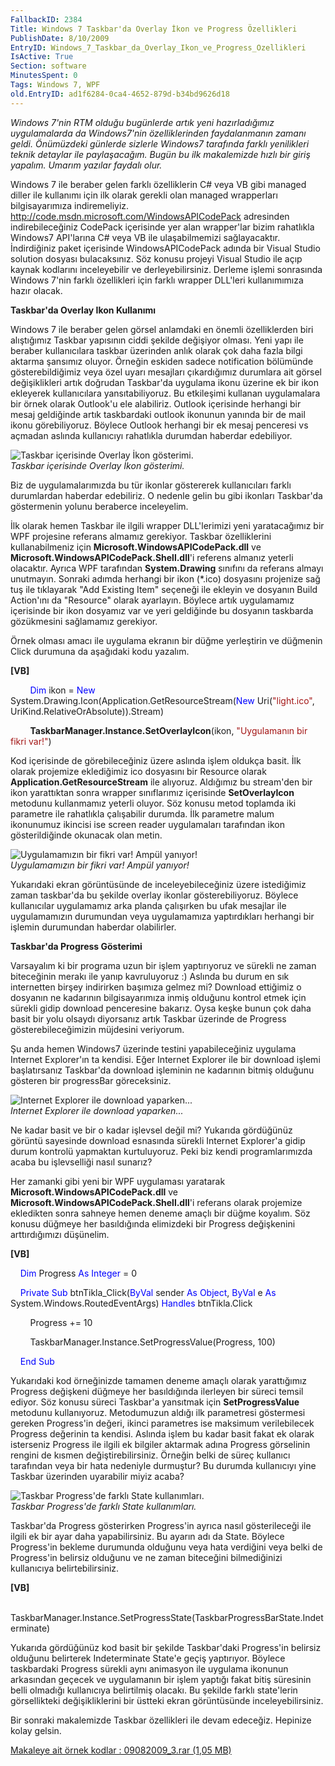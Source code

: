 ```yaml
---
FallbackID: 2384
Title: Windows 7 Taskbar'da Overlay İkon ve Progress Özellikleri
PublishDate: 8/10/2009
EntryID: Windows_7_Taskbar_da_Overlay_Ikon_ve_Progress_Ozellikleri
IsActive: True
Section: software
MinutesSpent: 0
Tags: Windows 7, WPF
old.EntryID: ad1f6284-0ca4-4652-879d-b34bd9626d18
---
```

*Windows 7'nin RTM olduğu bugünlerde artık yeni hazırladığımız
uygulamalarda da Windows7'nin özelliklerinden faydalanmanın zamanı
geldi. Önümüzdeki günlerde sizlerle Windows7 tarafında farklı
yenilikleri teknik detaylar ile paylaşacağım. Bugün bu ilk makalemizde
hızlı bir giriş yapalım. Umarım yazılar faydalı olur.*

Windows 7 ile beraber gelen farklı özelliklerin C\# veya VB gibi managed
diller ile kullanımı için ilk olarak gerekli olan managed wrapperları
bilgisayarımıza indiremeliyiz.
<http://code.msdn.microsoft.com/WindowsAPICodePack> adresinden
indirebileceğiniz CodePack içerisinde yer alan wrapper'lar bizim
rahatlıkla Windows7 API'larına C\# veya VB ile ulaşabilmemizi
sağlayacaktır. İndirdiğiniz paket içerisinde WindowsAPICodePack adında
bir Visual Studio solution dosyası bulacaksınız. Söz konusu projeyi
Visual Studio ile açıp kaynak kodlarını inceleyebilir ve
derleyebilirsiniz. Derleme işlemi sonrasında Windows 7'nin farklı
özellikleri için farklı wrapper DLL'leri kullanımımıza hazır olacak.

**Taskbar'da Overlay Ikon Kullanımı**

Windows 7 ile beraber gelen görsel anlamdaki en önemli özelliklerden
biri alıştığımız Taskbar yapısının ciddi şekilde değişiyor olması. Yeni
yapı ile beraber kullanıcılara taskbar üzerinden anlık olarak çok daha
fazla bilgi aktarma şansımız oluyor. Örneğin eskiden sadece notification
bölümünde gösterebildiğimiz veya özel uyarı mesajları çıkardığımız
durumlara ait görsel değişiklikleri artık doğrudan Taskbar'da uygulama
ikonu üzerine ek bir ikon ekleyerek kullanıcılara yansıtabiliyoruz. Bu
etkileşimi kullanan uygulamalara bir örnek olarak Outlook'u ele
alabiliriz. Outlook içerisinde herhangi bir mesaj geldiğinde artık
taskbardaki outlook ikonunun yanında bir de mail ikonu görebiliyoruz.
Böylece Outlook herhangi bir ek mesaj penceresi vs açmadan aslında
kullanıcıyı rahatlıkla durumdan haberdar edebiliyor.

![Taskbar içerisinde Overlay İkon
gösterimi.](http://cdn.daron.yondem.com/assets/2384/09082009_1.jpg)\
*Taskbar içerisinde Overlay İkon gösterimi.*

Biz de uygulamalarımızda bu tür ikonlar göstererek kullanıcıları farklı
durumlardan haberdar edebiliriz. O nedenle gelin bu gibi ikonları
Taskbar'da göstermenin yolunu beraberce inceleyelim.

İlk olarak hemen Taskbar ile ilgili wrapper DLL'lerimizi yeni
yaratacağımız bir WPF projesine referans almamız gerekiyor. Taskbar
özelliklerini kullanabilmeniz için **Microsoft.WindowsAPICodePack.dll**
ve **Microsoft.WindowsAPICodePack.Shell.dll**'i referens almanız yeterli
olacaktır. Ayrıca WPF tarafından **System.Drawing** sınıfını da referans
almayı unutmayın. Sonraki adımda herhangi bir ikon (\*.ico) dosyasını
projenize sağ tuş ile tıklayarak "Add Existing Item" seçeneği ile
ekleyin ve dosyanın Build Action'ını da "Resource" olarak ayarlayın.
Böylece artık uygulamamız içerisinde bir ikon dosyamız var ve yeri
geldiğinde bu dosyanın taskbarda gözükmesini sağlamamız gerekiyor.

Örnek olması amacı ile uygulama ekranın bir düğme yerleştirin ve
düğmenin Click durumuna da aşağıdaki kodu yazalım.

**[VB]**

        <span style="color: blue;">Dim</span> ikon = <span
style="color: blue;">New</span>
System.Drawing.Icon(Application.GetResourceStream(<span
style="color: blue;">New</span> Uri(<span
style="color: #a31515;">"light.ico"</span>,
UriKind.RelativeOrAbsolute)).Stream)

        **TaskbarManager.Instance.SetOverlayIcon**(ikon, <span
style="color: #a31515;">"Uygulamanın bir fikri var!"</span>)

Kod içerisinde de görebileceğiniz üzere aslında işlem oldukça basit. İlk
olarak projemize eklediğimiz ico dosyasını bir Resource olarak
**Application.GetResourceStream** ile alıyoruz. Aldığımız bu stream'den
bir ikon yarattıktan sonra wrapper sınıflarımız içerisinde
**SetOverlayIcon** metodunu kullanmamız yeterli oluyor. Söz konusu metod
toplamda iki parametre ile rahatlıkla çalışabilir durumda. İlk parametre
malum ikonunumuz ikincisi ise screen reader uygulamaları tarafından ikon
gösterildiğinde okunacak olan metin.

![Uygulamamızın bir fikri var! Ampül
yanıyor!](http://cdn.daron.yondem.com/assets/2384/09082009_2.jpg)\
*Uygulamamızın bir fikri var! Ampül yanıyor!*

Yukarıdaki ekran görüntüsünde de inceleyebileceğiniz üzere istediğimiz
zaman taskbar'da bu şekilde overlay ikonlar gösterebiliyoruz. Böylece
kullanıcılar uygulamamız arka planda çalışırken bu ufak mesajlar ile
uygulamamızın durumundan veya uygulamamıza yaptırdıkları herhangi bir
işlemin durumundan haberdar olabilirler.

**Taskbar'da Progress Gösterimi**

Varsayalım ki bir programa uzun bir işlem yaptırıyoruz ve sürekli ne
zaman biteceğinin merakı ile yanıp kavruluyoruz :) Aslında bu durum en
sık internetten birşey indirirken başımıza gelmez mi? Download ettiğimiz
o dosyanın ne kadarının bilgisayarımıza inmiş olduğunu kontrol etmek
için sürekli gidip download penceresine bakarız. Oysa keşke bunun çok
daha basit bir yolu olsaydı diyorsanız artık Taskbar üzerinde de
Progress gösterebileceğimizin müjdesini veriyorum.

Şu anda hemen Windows7 üzerinde testini yapabileceğiniz uygulama
Internet Explorer'ın ta kendisi. Eğer Internet Explorer ile bir download
işlemi başlatırsanız Taskbar'da download işleminin ne kadarının bitmiş
olduğunu gösteren bir progressBar göreceksiniz.

![Internet Explorer ile download
yaparken...](http://cdn.daron.yondem.com/assets/2384/09082009_3.jpg)\
*Internet Explorer ile download yaparken...*

Ne kadar basit ve bir o kadar işlevsel değil mi? Yukarıda gördüğünüz
görüntü sayesinde download esnasında sürekli Internet Explorer'a gidip
durum kontrolü yapmaktan kurtuluyoruz. Peki biz kendi programlarımızda
acaba bu işlevselliği nasıl sunarız?

Her zamanki gibi yeni bir WPF uygulaması yaratarak
**Microsoft.WindowsAPICodePack.dll** ve
**Microsoft.WindowsAPICodePack.Shell.dll**'i referans olarak projemize
ekledikten sonra sahneye hemen deneme amaçlı bir düğme koyalım. Söz
konusu düğmeye her basıldığında elimizdeki bir Progress değişkenini
arttırdığımızı düşünelim.

**[VB]**

    <span style="color: blue;">Dim</span> Progress <span
style="color: blue;">As</span> <span style="color: blue;">Integer</span>
= 0

    <span style="color: blue;">Private</span> <span
style="color: blue;">Sub</span> btnTikla\_Click(<span
style="color: blue;">ByVal</span> sender <span
style="color: blue;">As</span> <span style="color: blue;">Object</span>,
<span style="color: blue;">ByVal</span> e <span
style="color: blue;">As</span> System.Windows.RoutedEventArgs) <span
style="color: blue;">Handles</span> btnTikla.Click

        Progress += 10

        TaskbarManager.Instance.SetProgressValue(Progress, 100)

    <span style="color: blue;">End</span> <span
style="color: blue;">Sub</span>

Yukarıdaki kod örneğinizde tamamen deneme amaçlı olarak yarattığımız
Progress değişkeni düğmeye her basıldığında ilerleyen bir süreci temsil
ediyor. Söz konusu süreci Taskbar'a yansıtmak için **SetProgressValue**
metodunu kullanıyoruz. Metodumuzun aldığı ilk parametresi göstermesi
gereken Progress'in değeri, ikinci parametres ise maksimum verilebilecek
Progress değerinin ta kendisi. Aslında işlem bu kadar basit fakat ek
olarak isterseniz Progress ile ilgili ek bilgiler aktarmak adına
Progress görselinin rengini de kısmen değiştirebilirsiniz. Örneğin belki
de süreç kullanıcı tarafından veya bir hata nedeniyle durmuştur? Bu
durumda kullanıcıyı yine Taskbar üzerinden uyarabilir miyiz acaba?

![Taskbar Progress'de farklı State
kullanımları.](http://cdn.daron.yondem.com/assets/2384/09082009_4.jpg)\
*Taskbar Progress'de farklı State kullanımları.*

Taskbar'da Progress gösterirken Progress'in ayrıca nasıl gösterileceği
ile ilgili ek bir ayar daha yapabilirsiniz. Bu ayarın adı da State.
Böylece Progress'in bekleme durumunda olduğunu veya hata verdiğini veya
belki de Progress'in belirsiz olduğunu ve ne zaman biteceğini
bilmediğinizi kullanıcıya belirtebilirsiniz.

**[VB]**

           
TaskbarManager.Instance.SetProgressState(TaskbarProgressBarState.Indeterminate)

Yukarıda gördüğünüz kod basit bir şekilde Taskbar'daki Progress'in
belirsiz olduğunu belirterek Indeterminate State'e geçiş yaptırıyor.
Böylece taskbardaki Progress sürekli aynı animasyon ile uygulama
ikonunun arkasından geçecek ve uygulamanın bir işlem yaptığı fakat bitiş
süresinin belli olmadığı kullanıcıya belirtilmiş olacakı. Bu şekilde
farklı state'lerin görsellikteki değişikliklerini bir üstteki ekran
görüntüsünde inceleyebilirsiniz.

Bir sonraki makalemizde Taskbar özellikleri ile devam edeceğiz. Hepinize
kolay gelsin.

[Makaleye ait örnek kodlar : 09082009\_3.rar (1,05
MB)](http://cdn.daron.yondem.com/assets/2384/09082009_3.rar)


